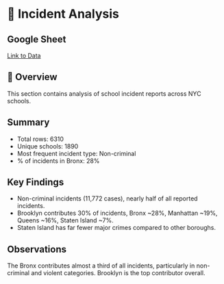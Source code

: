 # 🚨 Incident Analysis

## Google Sheet
[Link to Data](https://docs.google.com/spreadsheets/d/1bw0ZoHEUKvksqMYVd3QueMlJSQVUf2OemDwVXt_MKl0/edit?usp=sharing) 

## 📌 Overview
This section contains analysis of school incident reports across NYC schools.  

## Summary
- Total rows: 6310
- Unique schools: 1890
- Most frequent incident type: Non-criminal
- % of incidents in Bronx: 28%

## Key Findings
- Non-criminal incidents (11,772 cases), nearly half of all reported incidents.
- Brooklyn contributes 30% of incidents, Bronx ~28%, Manhattan ~19%, Queens ~16%, Staten Island ~7%.
- Staten Island has far fewer major crimes compared to other boroughs.

## Observations
The Bronx contributes almost a third of all incidents, particularly in non-criminal and violent categories. Brooklyn is the top contributor overall.
